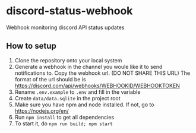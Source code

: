# discord-status-webhook
Webhook monitoring discord API status updates

## How to setup
1. Clone the repository onto your local system
2. Generate a webhook in the channel you woule like it to send notifications to. Copy the webhook url. (DO NOT SHARE THIS URL) The format of the url should be is https://discord.com/api/webhooks/WEBHOOKID/WEBHOOKTOKEN
3. Rename `.env.example` to `.env` and fill in the variable
4. Create `data/data.sqlite` in the project root
5. Make sure you have npm and node installed. If not, go to https://nodejs.org/en/
6. Run `npm install` to get all dependencies
7. To start it, do `npm run build; npm start`
